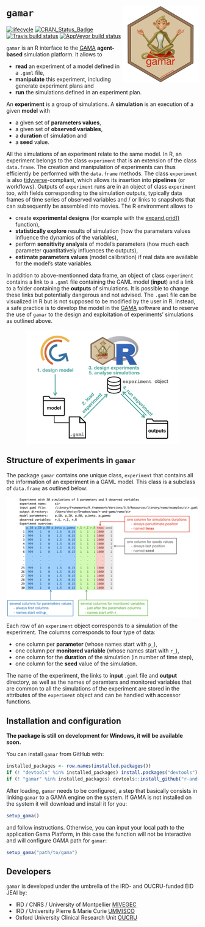 
<!-- README.md is generated from README.Rmd. Please edit that file -->

# `gamar` <img src="docs/logo.png" align="right" width=200/>

[![lifecycle](https://img.shields.io/badge/lifecycle-experimental-orange.svg)](https://www.tidyverse.org/lifecycle/#experimental)
[![CRAN\_Status\_Badge](https://www.r-pkg.org/badges/version/gamar)](https://cran.r-project.org/package=gamar)
[![Travis build
status](https://travis-ci.org/r-and-gama/gamar.svg?branch=master)](https://travis-ci.org/r-and-gama/gamar)
[![AppVeyor build
status](https://ci.appveyor.com/api/projects/status/github/r-and-gama/gamar?branch=master&svg=true)](https://ci.appveyor.com/project/r-and-gama/gamar)

`gamar` is an R interface to the [GAMA](https://gama-platform.github.io)
**agent-based** simulation platform. It allows to

  - **read** an experiment of a model defined in a `.gaml` file,
  - **manipulate** this experiment, including generate experiment plans
    and
  - **run** the simulations defined in an experiment plan.

An **experiment** is a group of simulations. A **simulation** is an
execution of a given **model** with

  - a given set of **parameters values**,
  - a given set of **observed variables**,
  - a **duration** of simulation and
  - a **seed** value.

All the simulations of an experiment relate to the same model. In R, an
experiment belongs to the class `experiment` that is an extension of the
class `data.frame`. The creation and manipulation of experiments can
thus efficiently be performed with the `data.frame` methods. The class
`experiment` is also [tidyverse](https://www.tidyverse.org)-compliant,
which allows its insertion into **pipelines** (or workflows). Outputs of
`experiment` runs are in an object of class `experiment` too, with
fields corresponding to the simulation outputs, typically data frames of
time series of observed variables and / or links to snapshots that can
subsequently be assembled into movies. The R environment allows to

  - create **experimental designs** (for example with the
    [expand.grid()](https://www.rdocumentation.org/packages/base/versions/3.5.1/topics/expand.grid)
    function),
  - **statistically explore** results of simulation (how the parameters
    values influence the dynamics of the variables),
  - perform **sensitivity analysis** of model’s parameters (how much
    each parameter quantitatively influences the outputs),
  - **estimate parameters values** (model calibration) if real data are
    available for the model’s state variables.

In addition to above-mentionned data frame, an object of class
`experiment` contains a link to a `.gaml` file containing the GAML model
(**input**) and a link to a folder containing the **outputs** of
simulations. It is possible to change these links but potentially
dangerous and not advised. The `.gaml` file can be visualized in R but
is not supposed to be modified by the user in R. Instead, a safe
practice is to develop the model in the
[GAMA](https://gama-platform.github.io) software and to reserve the use
of `gamar` to the design and exploitation of experiments’ simulations as
outlined above.

<div style="text-align:center">

<img src="man/figures/readme_workflow.png" align="middle" width=400/>

</div>

## Structure of experiments in `gamar`

The package `gamar` contains one unique class, `experiment` that
contains all the information of an experiment in a GAML model. This
class is a subclass of `data.frame` as outlined
below:

<div style="text-align:center">

<img src="man/figures/readme_experiment_object.png" align="middle" width=900/>

</div>

Each row of an `experiment` object corresponds to a simulation of the
experiment. The columns corresponds to four type of data:

  - one column per **parameter** (whose names start with `p_`),
  - one column per **monitored variable** (whose names start with `r_`),
  - one column for the **duration** of the simulation (in number of time
    step),
  - one column for the **seed** value of the simulation.

The name of the experiment, the links to **input** `.gaml` file and
**output** directory, as well as the names of paramters and monitored
variables that are common to all the simulations of the experiment are
stored in the attributes of the `experiment` object and can be handled
with accessor functions.

## Installation and configuration

**The package is still on development for Windows, it will be available
soon.**

You can install `gamar` from GitHub with:

``` r
installed_packages <- row.names(installed.packages())
if (! "devtools" %in% installed_packages) install.packages("devtools")
if (! "gamar" %in% installed_packages) devtools::install_github("r-and-gama/gamar")
```

After loading, `gamar` needs to be configured, a step that basically
consists in linking `gamar` to a GAMA engine on the system. If GAMA is
not installed on the system it will download and install it for you:

``` r
setup_gama()
```

and follow instructions. Otherwise, you can input your local path to the
application Gama Platform, in this case the function will not be
interactive and will configure GAMA path for `gamar`:

``` r
setup_gama("path/to/gama")
```

## Developers

`gamar` is developed under the umbrella of the IRD- and OUCRU-funded EID
JEAI by:

  - IRD / CNRS / University of Montpellier
    [MIVEGEC](https://www.mivegec.ird.fr)
  - IRD / University Pierre & Marie Curie
    [UMMISCO](http://www.ummisco.fr)
  - Oxford University Clinical Research Unit
    [OUCRU](http://www.oucru.org)
